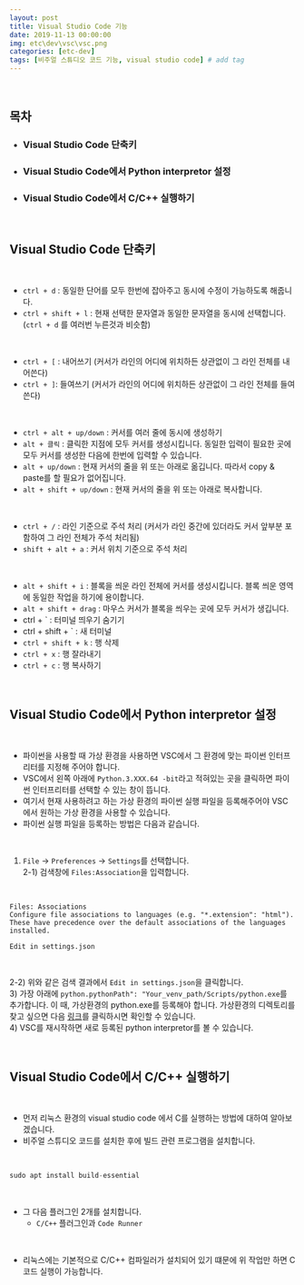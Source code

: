 ```yaml
---
layout: post
title: Visual Studio Code 기능
date: 2019-11-13 00:00:00
img: etc\dev\vsc\vsc.png
categories: [etc-dev] 
tags: [비주얼 스튜디오 코드 기능, visual studio code] # add tag
---
```


<br>

## **목차**

- ### Visual Studio Code 단축키
- ### Visual Studio Code에서 Python interpretor 설정
- ### Visual Studio Code에서 C/C++ 실행하기

<br>

## **Visual Studio Code 단축키**

<br>

- `ctrl + d` : 동일한 단어를 모두 한번에 잡아주고 동시에 수정이 가능하도록 해줍니다.
- `ctrl + shift + l` : 현재 선택한 문자열과 동일한 문자열을 동시에 선택합니다. (`ctrl + d` 를 여러번 누른것과 비슷함)

<br>

- `ctrl + [` : 내어쓰기 (커서가 라인의 어디에 위치하든 상관없이 그 라인 전체를 내어쓴다)
- `ctrl + ]`: 들여쓰기 (커서가 라인의 어디에 위치하든 상관없이 그 라인 전체를 들여쓴다)

<br>

- `ctrl + alt + up/down` : 커서를 여러 줄에 동시에 생성하기
- `alt + 클릭` : 클릭한 지점에 모두 커서를 생성시킵니다. 동일한 입력이 필요한 곳에 모두 커서를 생성한 다음에 한번에 입력할 수 있습니다. 
- `alt + up/down` : 현재 커서의 줄을 위 또는 아래로 옮깁니다. 따라서 copy & paste를 할 필요가 없어집니다.
- `alt + shift + up/down` : 현재 커서의 줄을 위 또는 아래로 복사합니다.

<br>

- `ctrl + /` : 라인 기준으로 주석 처리 (커서가 라인 중간에 있더라도 커서 앞부분 포함하여 그 라인 전체가 주석 처리됨)
- `shift + alt + a` : 커서 위치 기준으로 주석 처리

<br>

- `alt + shift + i` : 블록을 씌운 라인 전체에 커서를 생성시킵니다. 블록 씌운 영역에 동일한 작업을 하기에 용이합니다. 
- `alt + shift + drag` : 마우스 커서가 블록을 씌우는 곳에 모두 커서가 생깁니다. 
- ctrl + ` : 터미널 띄우기 숨기기
- ctrl + shift + ` :  새 터미널 
- `ctrl + shift + k` : 행 삭제
- `ctrl + x` : 행 잘라내기
- `ctrl + c` : 행 복사하기

<br>

## **Visual Studio Code에서 Python interpretor 설정**

<br>

- 파이썬을 사용할 때 가상 환경을 사용하면 VSC에서 그 환경에 맞는 파이썬 인터프리터를 지정해 주어야 합니다.
- VSC에서 왼쪽 아래에 `Python.3.XXX.64 -bit`라고 적혀있는 곳을 클릭하면 파이썬 인터프리터를 선택할 수 있는 창이 뜹니다.
- 여기서 현재 사용하려고 하는 가상 환경의 파이썬 실행 파일을 등록해주어야 VSC에서 원하는 가상 환경을 사용할 수 있습니다.
- 파이썬 실행 파일을 등록하는 방법은 다음과 같습니다.

<br>

1) `File` → `Preferences` → `Settings`를 선택합니다. <br>
2-1) 검색창에 `Files:Association`을 입력합니다. <br>

<br>

```
Files: Associations
Configure file associations to languages (e.g. "*.extension": "html"). These have precedence over the default associations of the languages installed.

Edit in settings.json
```

<br>

2-2) 위와 같은 검색 결과에서 `Edit in settings.json`을 클릭합니다. <br>
3) 가장 아래에 `python.pythonPath": "Your_venv_path/Scripts/python.exe`를 추가합니다. 이 때, 가상환경의 python.exe를 등록해야 합니다. 가상환경의 디렉토리를 찾고 싶으면 다음 [링크](https://gaussian37.github.io/python-concept-initial_setting/)를 클릭하시면 확인할 수 있습니다. <br>
4) VSC를 재시작하면 새로 등록된 python interpretor를 볼 수 있습니다. 

<br>

## **Visual Studio Code에서 C/C++ 실행하기**

<br>

- 먼저 리눅스 환경의 visual studio code 에서 C를 실행하는 방법에 대하여 알아보겠습니다.
- 비주얼 스튜디오 코드를 설치한 후에 빌드 관련 프로그램을 설치합니다.

<br>

```python
sudo apt install build-essential
```

<br>

- 그 다음 플러그인 2개를 설치합니다.
    - `C/C++` 플러그인과 `Code Runner`

<br>

- 리눅스에는 기본적으로 C/C++ 컴파일러가 설치되어 있기 떄문에 위 작업만 하면 C 코드 실행이 가능합니다.